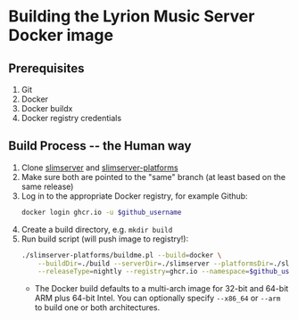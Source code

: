 # Building the Lyrion Music Server Docker image

## Prerequisites
1. Git
2. Docker
3. Docker buildx
4. Docker registry credentials

## Build Process -- the Human way
1. Clone [slimserver](https://github.com/LMS-Community/slimserver) and
[slimserver-platforms](https://github.com/LMS-Community/slimserver-platforms)
2. Make sure both are pointed to the "same" branch (at least based on the same release)
3. Log in to the appropriate Docker registry, for example Github:
    ```sh
    docker login ghcr.io -u $github_username
    ```
4. Create a build directory, e.g. `mkdir build`
5. Run build script (will push image to registry!):
    ```sh
    ./slimserver-platforms/buildme.pl --build=docker \
        --buildDir=./build --serverDir=./slimserver --platformsDir=./slimserver-platforms \
        --releaseType=nightly --registry=ghcr.io --namespace=$github_username
    ```
    * The Docker build defaults to a multi-arch image for 32-bit and 64-bit ARM plus 64-bit
    Intel. You can optionally specify `--x86_64` or `--arm` to build one or both architectures.


